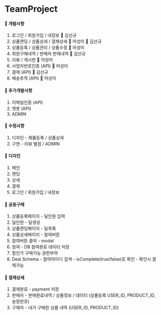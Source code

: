 # TeamProject

#### :pushpin: 개발사항
1. 로그인 / 회원가입 / 내정보 :man: 김선규
2. 상품랜딩 / 상품상세 / 결제상세 :woman: 어성미 :man: 김선규
3. 상품등록 / 상품관리 / 상품수정 :woman: 어성미
4. 회원구매내역 / 판매자 판매내역 :man: 김선규
5. 리뷰 / 게시판 :woman: 어성미
4. 사업자번호인증 (API) :woman: 어성미
5. 결제 (API) :man: 김선규
6. 배송추적 (API) :woman: 어성미

#### :pushpin: 추가개발사항
1. 이메일인증 (API)
2. 챗봇 (API)
3. ADMIN

#### :pushpin: 수정사항
1. 디자인 - 제품등록 / 상품상세
2. 구현 - 리뷰 별점 / ADMIN

#### :memo: 디자인
1. 메인
2. 랜딩
3. 상세
4. 결제
5. 로그인 / 회원가입 / 내정보

#### :memo: 공동구매
1. 상품등록페이지 - 딜인원 입력
2. 딜인원 - 딜생성
3. 상품랜딩페이지 - 딜목록
4. 상품상세페이지 - 참여버튼
5. 참여버튼 클릭 - modal
6. 참여 - DB 참여완료 데이터 저장
7. 할인가 구매가능 권한부여
8. Deal Schema - 참여아이디 검색 - isComplete(true/false)로 확인 - 확인시 결제가능

#### :memo: 결제상세
1. 결제완료 - payment 저장
2. 판매자 - 판매완료내역 / 상품정보 / 데이터 (상품등록 USER_ID, PRODUCT_ID, 송장번호)
3. 구매자 - 내가 구매한 상품 내역 (USER_ID, PRODUCT_ID)
